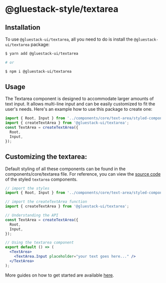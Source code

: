 # @gluestack-style/textarea

## Installation

To use `@gluestack-ui/textarea`, all you need to do is install the
`@gluestack-ui/textarea` package:

```sh
$ yarn add @gluestack-ui/textarea

# or

$ npm i @gluestack-ui/textarea
```

## Usage

The Textarea component is designed to accommodate larger amounts of text input. It allows multi-line input and can be easily customized to fit the user's needs. Here's an example how to use this package to create one:

```jsx
import { Root, Input } from '../components/core/text-area/styled-components';
import { createTextArea } from '@gluestack-ui/textarea';
const TextArea = createTextArea({
  Root,
  Input,
});
```

## Customizing the textarea:

Default styling of all these components can be found in the components/core/textarea file. For reference, you can view the [source code](https://github.com/gluestack/gluestack-ui/blob/development/example/storybook/src/ui-components/TextArea/index.tsx) of the styled `textarea` components.

```jsx
// import the styles
import { Root, Input } from '../components/core/text-area/styled-components';

// import the createTextArea function
import { createTextArea } from '@gluestack-ui/textarea';

// Understanding the API
const TextArea = createTextArea({
  Root,
  Input,
});

// Using the textarea component
export default () => (
  <TextArea>
    <TextArea.Input placeholder="your text goes here..." />
  </TextArea>
);
```

More guides on how to get started are available
[here](https://ui.gluestack.io/docs/components/forms/text-area).
